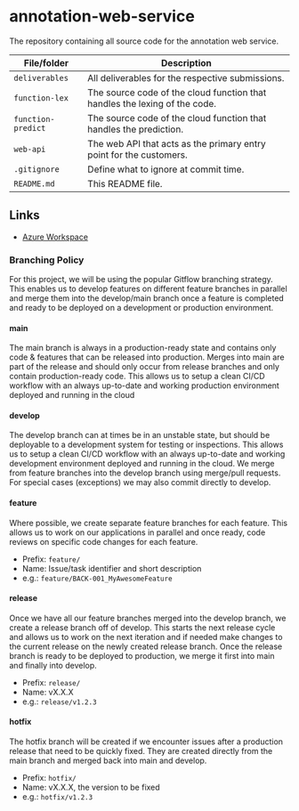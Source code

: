 # annotation-web-service
The repository containing all source code for the annotation web service.


| File/folder        | Description                                                                |
|--------------------|----------------------------------------------------------------------------|
| `deliverables`     | All deliverables for the respective submissions.                           |
| `function-lex`     | The source code of the cloud function that handles the lexing of the code. |
| `function-predict` | The source code of the cloud function that handles the prediction.         |
| `web-api`          | The web API that acts as the primary entry point for the customers.        |
| `.gitignore`       | Define what to ignore at commit time.                                      |
| `README.md`        | This README file.                                                          |



## Links
- [Azure Workspace](https://portal.azure.com/#@uzh.onmicrosoft.com/dashboard/arm/subscriptions/48c1a3cf-793a-4ca1-97e3-0e93cc815cb4/resourcegroups/hack3rz/providers/microsoft.portal/dashboards/39f628bf-8b8f-45c7-868e-968f8b24f196)




### Branching Policy

For this project, we will be using the popular Gitflow branching strategy. This enables us to develop features on different feature branches in parallel and merge them into the develop/main branch once a feature is completed and ready to be deployed on a development or production environment.

#### main

The main branch is always in a production-ready state and contains only code & features that can be released into production. Merges into main are part of the release and should only occur from release branches and only contain production-ready code. This allows us to setup a clean CI/CD workflow with an always up-to-date and working production environment deployed and running in the cloud

#### develop

The develop branch can at times be in an unstable state, but should be deployable to a development system for testing or inspections. This allows us to setup a clean CI/CD workflow with an always up-to-date and working development environment deployed and running in the cloud. We merge from feature branches into the develop branch using merge/pull requests. For special cases (exceptions) we may also commit directly to develop.

#### feature

Where possible, we create separate feature branches for each feature. This allows us to work on our applications in parallel and once ready, code reviews on specific code changes for each feature.


- Prefix: `feature/`
- Name: Issue/task identifier and short description
- e.g.: `feature/BACK-001_MyAwesomeFeature`

#### release

Once we have all our feature branches merged into the develop branch, we create a release branch off of develop. This starts the next release cycle and allows us to work on the next iteration and if needed make changes to the current release on the newly created release branch. Once the release branch is ready to be deployed to production, we merge it first into main and finally into develop.

- Prefix: `release/`
- Name: vX.X.X
- e.g.: `release/v1.2.3`

#### hotfix

The hotfix branch will be created if we encounter issues after a production release that need to be quickly fixed. They are created directly from the main branch and merged back into main and develop.

- Prefix: `hotfix/`
- Name: vX.X.X, the version to be fixed
- e.g.: `hotfix/v1.2.3`

